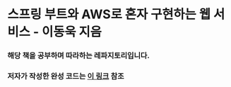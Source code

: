 # 스프링 부트와 AWS로 혼자 구현하는 웹 서비스 - 이동욱 지음

### 해당 책을 공부하며 따라하는 레파지토리입니다.
### 저자가 작성한 완성 코드는 [이 링크](https://github.com/jojoldu/freelec-springboot2-webservice) 참조
